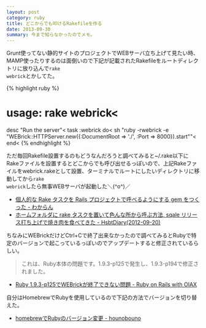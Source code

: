```yaml
---
layout: post
category: ruby
title: どこからでも叩けるRakefileを作る
date: 2013-09-30
summary: 今まで知らなかったのでメモ。
---
```


Grunt使ってない静的サイトのプロジェクトでWEBサーバ立ち上げて見たい時、MAMP使ったりするのは面倒いので下記が記載されたRakefileをルートディレクトリに放り込んで<code class="inline">rake webrick</code>とかしてた。

{% highlight ruby %}
# usage: rake webrick<
desc "Run the server"<
task :webrick do<
	sh "ruby -rwebrick -e \"WEBrick::HTTPServer.new({:DocumentRoot => './', :Port => 8000}).start\""<
end<
{% endhighlight %}

ただ毎回Rakefile設置するのもどうなんだろうと調べてみると~/.rake以下にRakeファイルを設置するとどこからでも呼び出せるっぽいので、上記Rakeファイルをwebrick.rakeとして設置、ターミナルでルートにしたいディレクトリに移動してから<code class="inline">rake webrick</code>したら無事WEBサーバが起動した＼(^o^)／

* [個人的な Rake タスクを Rails プロジェクトで呼べるようにする gem をつくった - わからん](http://d.hatena.ne.jp/kitokitoki/20121124/p1 '個人的な Rake タスクを Rails プロジェクトで呼べるようにする gem をつくった - わからん')
* [ホームフォルダに rake タスクを置いて色んな所から呼ぶ方法, sqale リリース打ち上げで焼き肉を食べてきた - HsbtDiary(2012-09-20)](http://www.hsbt.org/diary/20120920.html 'ホームフォルダに rake タスクを置いて色んな所から呼ぶ方法, sqale リリース打ち上げで焼き肉を食べてきた - HsbtDiary(2012-09-20)')

ちなみにWEBrickだけどCtrl+Cで終了出来なかったので調べてみるとRubyで特定のバージョンで起こっているっぽいのでアップデートすると修正されているらしい。

> これは、Ruby本体の問題です。1.9.3-p125で発生し、1.9.3-p194で修正されました。

* [Ruby 1.9.3-p125でWEBrickが終了できない問題 - Ruby on Rails with OIAX](http://www.oiax.jp/rails3book/ruby193p125_ctrlc 'Ruby 1.9.3-p125でWEBrickが終了できない問題 - Ruby on Rails with OIAX')

自分はHomebrewでRubyを使用しているので下記の方法でバージョンを切り替えた。

* [homebrewでRubyのバージョン変更 - hounobouno](http://koizuss.hatenablog.com/entry/2013/06/14/022531 'homebrewでRubyのバージョン変更 - hounobouno')
